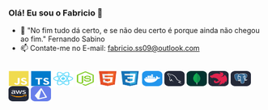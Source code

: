 ### Olá! Eu sou o Fabricio 👋

- 💭 "No fim tudo dá certo, e se não deu certo é porque ainda não chegou ao fim."  Fernando Sabino
- 📫 Contate-me no E-mail: fabricio.ss09@outlook.com 

<div style="display: inline_block"><br>
  <img align="center" alt="Js" height="30" width="40" src="https://raw.githubusercontent.com/devicons/devicon/master/icons/javascript/javascript-plain.svg">
  <img align="center" alt="Ts" height="30" width="40" src="https://raw.githubusercontent.com/devicons/devicon/master/icons/typescript/typescript-plain.svg">
  <img align="center" alt="React" height="30" width="40" src="https://raw.githubusercontent.com/devicons/devicon/master/icons/react/react-original.svg">
  <img align="center" alt="React" height="30" width="40" src="https://raw.githubusercontent.com/devicons/devicon/master/icons/nodejs/nodejs-original.svg"> 
  <img align="center" alt="HTML" height="30" width="40" src="https://raw.githubusercontent.com/devicons/devicon/master/icons/html5/html5-original.svg">
  <img align="center" alt="CSS" height="30" width="40" src="https://raw.githubusercontent.com/devicons/devicon/master/icons/css3/css3-original.svg">
  <img align="center" alt="CSS" height="30" width="40" src="https://github.com/tandpfun/skill-icons/blob/main/icons/Docker.svg">
  <img align="center" alt="CSS" height="30" width="40" src="https://github.com/tandpfun/skill-icons/blob/main/icons/MySQL-Dark.svg">
  <img align="center" alt="CSS" height="30" width="40" src="https://github.com/tandpfun/skill-icons/blob/main/icons/MongoDB.svg">
  <img align="center" alt="CSS" height="30" width="40" src="https://github.com/tandpfun/skill-icons/blob/main/icons/NestJS-Dark.svg">
  <img align="center" alt="CSS" height="30" width="40" src="https://github.com/tandpfun/skill-icons/blob/main/icons/PostgreSQL-Dark.svg">
  <img align="center" alt="CSS" height="30" width="40" src="https://github.com/tandpfun/skill-icons/blob/main/icons/AWS-Dark.svg">
  <img align="center" alt="CSS" height="30" width="40" src="https://github.com/tandpfun/skill-icons/blob/main/icons/Prisma.svg">
  
</div>
